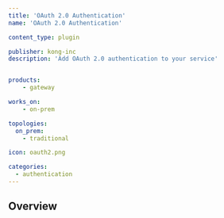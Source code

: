 ```yaml
---
title: 'OAuth 2.0 Authentication'
name: 'OAuth 2.0 Authentication'

content_type: plugin

publisher: kong-inc
description: 'Add OAuth 2.0 authentication to your service'


products:
    - gateway

works_on:
    - on-prem

topologies:
  on_prem:
    - traditional

icon: oauth2.png

categories:
  - authentication
---
```


## Overview
